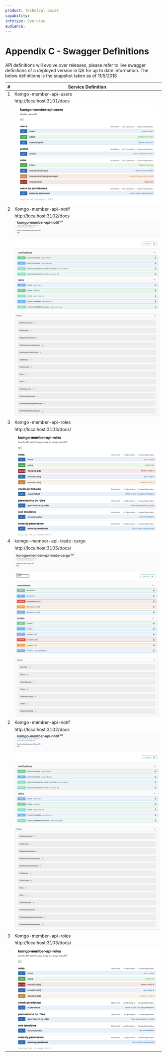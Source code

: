 ```yaml
---
product: Technical Guide
capability:
infotype: Overview
audience:
---
```


# Appendix C - Swagger Definitions

API definitions will evolve over releases, please refer to live swagger definitions of a deployed version in QA for up to date information.
The below definitions is the snapshot taken as of 11/5/2018



| #   | Service Definition                |
|-----|-----------------------------------|
| 1   | Komgo-member-api-users            |
|     | http://localhost:3101/docs        |
|     |![](/assets/technical_guide_1.png) |
| 2   | Komgo-member-api-notif            |
|     | http://localhost:3102/docs        |
|     | ![](/assets/technical_guide_2.png)|
|     | ![](/assets/technical_guide_3.png)|
| 3   | Komgo-member-api-roles            |
|     |http://localhost:3103/docs/        |
|     |![](/assets/technical_guide_4.png) |
| 4   | komgo-member-api-trade-cargo      |
|     | http://localhost:3105/docs/       |
|     |![](/assets/technical_guide_5.png) |
|     |![](/assets/technical_guide_6.png) |
| 2   | Komgo-member-api-notif            |
|     | http://localhost:3102/docs        |
|     | ![](/assets/technical_guide_2.png)|
|     | ![](/assets/technical_guide_3.png)|
| 3   | Komgo-member-api-roles            |
|     |http://localhost:3103/docs/        |
|     |![](/assets/technical_guide_4.png) |


